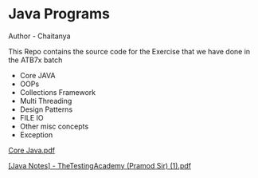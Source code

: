 # Java Programs

Author - Chaitanya

This Repo contains the source code for the
Exercise that we have done in the ATB7x batch

- Core JAVA
- OOPs
- Collections Framework
- Multi Threading
- Design Patterns
- FILE IO
- Other misc concepts
- Exception


[Core Java.pdf](https://github.com/user-attachments/files/16118466/Core.Java.pdf)


[[Java Notes] - TheTestingAcademy (Pramod Sir) (1).pdf](https://github.com/user-attachments/files/16118469/Java.Notes.-.TheTestingAcademy.Pramod.Sir.1.pdf)
